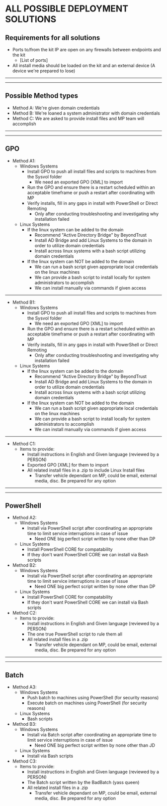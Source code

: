 # **ALL POSSIBLE DEPLOYMENT SOLUTIONS**
## __Requirements for all solutions__
- Ports to/from the kit IP are open on any firewalls between endpoints and the kit
    - [List of ports]
- All install media should be loaded on the kit and an external device (A device we're prepared to lose)
---
---
## Possible Method types
- Method A: We're given domain credentials
- Method B: We're loaned a system administrator with domain credentials
- Method C: We are asked to provide install files and MP team will accomplish
---
---
## GPO
- Method A1:
    - Windows Systems
        - Install GPO to push all install files and scripts to machines from the Sysvol folder
            - We need an exported GPO [XML] to import
        - Run the GPO and ensure there is a restart scheduled within an acceptable timeframe or push a restart after coordinating with MP
        - Verify installs, fill in any gaps in install with PowerShell or Direct Remoting
            - Only after conducting troubleshooting and investigating why installation failed
    - Linux Systems
        - If the linux system can be added to the domain
            - Recommend "Active Directory Bridge" by BeyondTrust
            - Install AD Bridge and add Linux Systems to the domain in order to utilize domain credentials
            - Install across linux systems with a bash script utilizing domain credentials
        - If the linux system can NOT be added to the domain
            - We can run a bash script given appropriate local credentials on the linux machines
            - We can provide a bash script to install locally for system administrators to accomplish
            - We can install manually via commands if given access
---
- Method B1:
    - Windows Systems
        - Install GPO to push all install files and scripts to machines from the Sysvol folder
            - We need an exported GPO [XML] to import
        - Run the GPO and ensure there is a restart scheduled within an acceptable timeframe or push a restart after coordinating with MP
        - Verify installs, fill in any gaps in install with PowerShell or Direct Remoting
            - Only after conducting troubleshooting and investigating why installation failed
    - Linux Systems
        - If the linux system can be added to the domain
            - Recommend "Active Directory Bridge" by BeyondTrust
            - Install AD Bridge and add Linux Systems to the domain in order to utilize domain credentials
            - Install across linux systems with a bash script utilizing domain credentials
        - If the linux system can NOT be added to the domain
            - We can run a bash script given appropriate local credentials on the linux machines
            - We can provide a bash script to install locally for system administrators to accomplish
            - We can install manually via commands if given access
---
- Method C1:
    - Items to provide:
        - Install instructions in English and Given language (reviewed by a PERSON)
        - Exported GPO [XML] for them to import
        - All related install files in a .zip to include Linux Install files
            - Transfer vehicle dependant on MP, could be email, external media, disc. Be prepared for any option
---
---
## PowerShell
- Method A2:
    - Windows Systems
        - Install via PowerShell script after coordinating an appropriate time to limit service interruptions in case of issue
            - Need ONE big perfect script written by none other than DP
    - Linux Systems
        - Install PowerShell CORE for compatability
        - If they don't want PowerShell CORE we can install via Bash scripts
- Method B2:
    - Windows Systems
        - Install via PowerShell script after coordinating an appropriate time to limit service interruptions in case of issue
            - Need ONE big perfect script written by none other than DP
    - Linux Systems
        - Install PowerShell CORE for compatability
        - If they don't want PowerShell CORE we can install via Bash scripts
- Method C2:
    - Items to provide:
        - Install instructions in English and Given language (reviewed by a PERSON)
        - The one true PowerShell script to rule them all
        - All related install files in a .zip
            - Transfer vehicle dependant on MP, could be email, external media, disc. Be prepared for any option
---
---
## Batch
- Method A3:
    - Windows Systems
        - Push batch to machines using PowerShell (for security reasons)
        - Execute batch on machines using PowerShell (for security reasons)
    - Linux Systems
        - Bash scripts
- Method B3:
    - Windows Systems
        - Install via Batch script after coordinating an appropriate time to limit service interruptions in case of issue
            - Need ONE big perfect script written by none other than JD
    - Linux Systems
        - Install via Bash scripts
- Method C3:
    - Items to provide:
        - Install instructions in English and Given language (reviewed by a PERSON)
        - The Batch script written by the BadBatch (yass queen)
        - All related install files in a .zip
            - Transfer vehicle dependant on MP, could be email, external media, disc. Be prepared for any option
